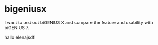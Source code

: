 # bigeniusx
I want to test out biGENIUS X and compare the feature and usability with biGENIUS 7.

hallo elenajsdfl